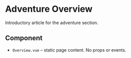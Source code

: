 # Adventure Overview

Introductory article for the adventure section.

## Component
- `Overview.vue` – static page content. No props or events.
